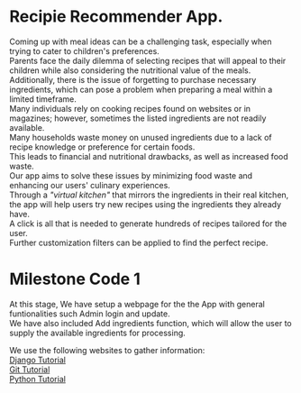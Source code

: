 # Recipie Recommender App.
Coming up with meal ideas can be a challenging task, especially when trying to cater to children's preferences.<br>
Parents face the daily dilemma of selecting recipes that will appeal to their children while also considering the nutritional value of the meals.<br>
Additionally, there is the issue of forgetting to purchase necessary ingredients, which can pose a problem when preparing a meal within a limited timeframe.<br>
Many individuals rely on cooking recipes found on websites or in magazines; however, sometimes the listed ingredients are not readily available. <br>
Many households waste money on unused ingredients due to a lack of recipe knowledge or preference for certain foods. <br>
This leads to financial and nutritional drawbacks, as well as increased food waste. <br>
Our app aims to solve these issues by minimizing food waste and enhancing our users' culinary experiences. <br>
Through a *"virtual kitchen"* that mirrors the ingredients in their real kitchen, the app will help users try new recipes using the ingredients they already have.<br>
A click is all that is needed to generate hundreds of recipes tailored for the user.<br>
Further customization filters can be applied to find the perfect recipe. 

# **Milestone Code 1** <br>
At this stage, We have setup a webpage for the the App with general funtionalities such Admin login and update.<br>
We have also included Add ingredients function, which will allow the user to supply the available ingredients for processing.<br> 

We use the following websites to gather information:<br>
[Django Tutorial](https://www.djangotutorial.com)<br>
[Git Tutorial](https://www.githubtutorial.com)<br>
[Python Tutorial](https://www.pythontutorial.com)<br>
